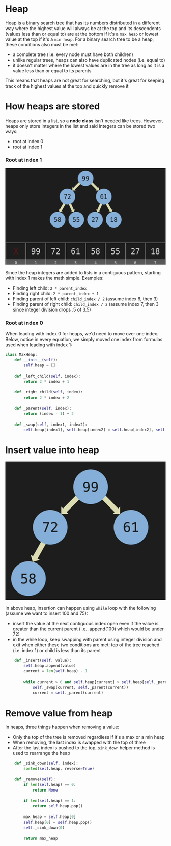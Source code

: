 # Heap

Heap is a binary search tree that has its numbers distributed in a different way where the highest value will always be at the top and its descendents (values less than or equal to) are at the bottom if it's a `max heap` or lowest value at the top if it's a `min heap`. For a binary search tree to be a heap, these conditions also must be met:

- a complete tree (i.e. every node must have both children)
- unlike regular trees, heaps can also have duplicated nodes (i.e. equal to)
- it doesn't matter where the lowest values are in the tree as long as it is a value less than or equal to its parents

This means that heaps are not great for searching, but it's great for keeping track of the highest values at the top and quickly remove it

# How heaps are stored

Heaps are stored in a list, so a **node class** isn't needed like trees. However, heaps only store integers in the list and said integers can be stored two ways:

- root at index 0
- root at index 1

### Root at index 1

![Heap at index 1](./heap-storing-index-1.png)

Since the heap integers are added to lists in a contiguous pattern, starting with index 1 makes the math simple. Examples:

- Finding left child: `2 * parent_index`
- Finding right child: `2 * parent_index + 1`
- Finding parent of left child: `child_index / 2` (assume index 6, then 3)
- Finding parent of right child: `child_index / 2` (assume index 7, then 3 since integer division drops .5 of 3.5)

### Root at index 0

When leading with index 0 for heaps, we'd need to move over one index. Below, notice in every equation, we simply moved one index from formulas used when leading with index 1:

```python
class MaxHeap:
    def __init__(self):
        self.heap = []

    def _left_child(self, index):
        return 2 * index + 1

    def _right_child(self, index):
        return 2 * index + 2

    def _parent(self, index):
        return (index - 1) + 2

    def _swap(self, index1, index2):
        self.heap[index1], self.heap[index2] = self.heap[index2], self.heap[index1]
```

# Insert value into heap

![Heap insert](./heap-insert.png)

In above heap, insertion can happen using `while` loop with the following (assume we want to insert 100 and 75):

- insert the value at the next contiguous index open even if the value is greater than the current parent (i.e. .append(100) which would be under 72)
- in the while loop, keep swapping with parent using integer division and exit when either these two conditions are met: top of the tree reached (i.e. index 1) or child is less than its parent

```python
    def _insert(self, value):
        self.heap.append(value)
        current = len(self.heap) - 1

        while current > 0 and self.heap[current] > self.heap[self._parent(current)]:
            self._swap(current, self._parent(current))
            current = self._parent(current)
```

# Remove value from heap

In heaps, three things happen when removing a value:

- Only the top of the tree is removed regardless if it's a max or a min heap
- When removing, the last index is swapped with the top of three
- After the last index is pushed to the top, `sink_down` helper method is used to rearrange the heap

```python
    def _sink_down(self, index):
        sorted(self.heap, reverse=True)

    def _remove(self):
        if len(self.heap) == 0:
            return None

        if len(self.heap) == 1:
            return self.heap.pop()

        max_heap = self.heap[0]
        self.heap[0] = self.heap.pop()
        self._sink_down(0)

        return max_heap
```
